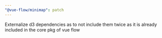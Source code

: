 ```yaml
---
"@vue-flow/minimap": patch
---
```


Externalize d3 dependencies as to not include them twice as it is already included in the core pkg of vue flow
